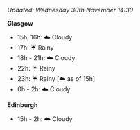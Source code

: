*Updated: Wednesday 30th November 14:30*

**Glasgow**

* 15h, 16h: :cloud: Cloudy
* 17h: :umbrella: Rainy
* 18h - 21h: :cloud: Cloudy
* 22h: :umbrella: Rainy
* 23h: :umbrella: Rainy [:cloud: as of 15h]
* 0h - 2h: :cloud: Cloudy

**Edinburgh**

* 15h - 2h: :cloud: Cloudy
